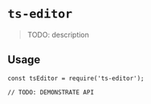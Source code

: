 # `ts-editor`

> TODO: description

## Usage

```
const tsEditor = require('ts-editor');

// TODO: DEMONSTRATE API
```
